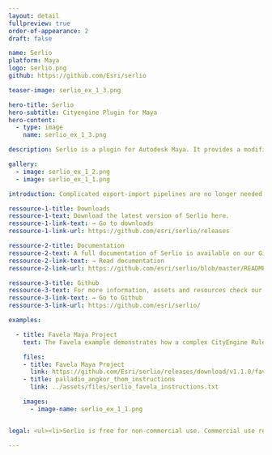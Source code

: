 ```yaml
---
layout: detail
fullpreview: true
order-of-appearance: 2
draft: false

name: Serlio
platform: Maya
logo: serlio.png
github: https://github.com/Esri/serlio

teaser-image: serlio_ex_1_3.png

hero-title: Serlio
hero-subtitle: Cityengine Plugin for Maya
hero-content:
  - type: image
    name: serlio_ex_1_3.png

description: Serlio is a plugin for Autodesk Maya. It provides a modifier node which enables the execution of CityEngine ‘rules’ within a Maya scene. Therefore, a 3D environment artist does not have to leave their familiar Maya toolset anymore to make use of CityEngine’s procedural modeling power.

gallery:
  - image: serlio_ex_1_2.png
  - image: serlio_ex_1_1.png

introduction: Complicated export-import pipelines are no longer needed, which also means that the procedural building models do not need to be “baked” anymore. The buildings stay procedural during the entire modeling workflow. Consequently, the 3D environment artist can change the height, style and appearance of buildings easily with a parametric interface at any point during production. </br>Serlio requires so-called rule packages (RPK) as input, which are authored in CityEngine. An RPK includes assets and a CGA rule file which encodes an architectural style. Comprehensive RPK examples are available below and can be used “out-of-the-box” in Serlio.</br> Serlio is well suited for managing the procedural generation of architectural 3D content in digital sets. However, Serlio is restricted to the procedural generation of single buildings / objects. Serlio does not include the city layouting and street network editing tools of CityEngine i.e. the rich CityEngine toolset to design a city from (or based on geographic data) is still needed.

ressource-1-title: Downloads
ressource-1-text: Download the latest version of Serlio here.
ressource-1-link-text: → Go to downloads
ressource-1-link-url: https://github.com/esri/serlio/releases

ressource-2-title: Documentation
ressource-2-text: A full documentation of Serlio is available on our Github repository.
ressource-2-link-text: → Read documentation
ressource-2-link-url: https://github.com/esri/serlio/blob/master/README.md#documentation

ressource-3-title: Github
ressource-3-text: For more information, assets and resources check our Github repository.
ressource-3-link-text: → Go to Github
ressource-3-link-url: https://github.com/esri/serlio/

examples:

  - title: Favela Maya Project
    text: The Favela example demonstrates how a complex CityEngine Rule Package (RPK) is applied on one or more polygons. The provided Maya project includes an Alembic file with shapes from CityEngine, the Favela RPK itself and Maya scenes.</br></br><strong>Notes:</strong><ul><li>Requires Maya 2018 or later. </li><li>Based on the <a href="https://www.youtube.com/watch?v=IY5gU1J39Ec" target="_blank">original "Favela" project (YouTube)</a> created with CityEngine, Maya and Maxwell created by Matthias Bühler and Cyrill Oberhänsli. </li><li>v2 released on 2020-06-03 for Serlio v1.1.0</li></ul>

    files:
    - title: Favela Maya Project
      link: https://github.com/Esri/serlio/releases/download/v1.1.0/favela_maya_project_v2.zip
    - title: palladio_angkor_thom_instructions
      link: ../assets/files/serlio_favela_instructions.txt

    images:
      - image-name: serlio_ex_1_1.png


legal: <ul><li>Serlio is free for non-commercial use. Commercial use requires at least one commercial license of the latest CityEngine version installed in the organization. No redistribution is allowed. </li><li>Serlio is under the same license as the included CityEngine SDK. An exception is the Serlio source code (without CityEngine SDK, binaries, or object code), which is licensed under the Apache License, Version 2.0 (the “License”); you may not use this work except in compliance with the License. You may obtain a copy of the License at http://www.apache.org/licenses/LICENSE-2.0.</li></ul>

---
```


